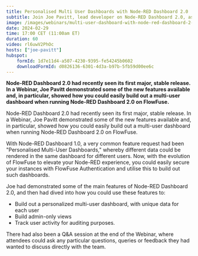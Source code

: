 ```yaml
---
title: Personalised Multi User Dashboards with Node-RED Dashboard 2.0
subtitle: Join Joe Pavitt, lead developer on Node-RED Dashboard 2.0, as he discusses the new Personalised Multi User Dashboards feature, and how to get started with it.
image: /images/webinars/multi-user-dashboard-with-node-red-dashboard-2-0-webinar-2024-february.jpg
date: 2024-02-29
time: 17:00 CET (11:00am ET) 
duration: 60
video: rl6uwV2PhOc
hosts: ["joe-pavitt"]
hubspot:
    formId: 1d7e11d4-a507-4230-9395-fe54245b0602
    downloadFormId: d0826136-6301-4d3a-b97b-5fb59d00ee6c
---
```


**Node-RED Dashboard 2.0 had recently seen its first major, stable release. In a Webinar, Joe Pavitt demonstrated some of the new features available and, in particular, showed how you could easily build out a multi-user dashboard when running Node-RED Dashboard 2.0 on FlowFuse.**

<!--more-->

Node-RED Dashboard 2.0 had recently seen its first major, stable release. In a Webinar, Joe Pavitt demonstrated some of the new features available and, in particular, showed how you could easily build out a multi-user dashboard when running Node-RED Dashboard 2.0 on FlowFuse.

With Node-RED Dashboard 1.0, a very common feature request had been "Personalised Multi-User Dashboards," whereby different data could be rendered in the same dashboard for different users. Now, with the evolution of FlowFuse to elevate your Node-RED experience, you could easily secure your instances with FlowFuse Authentication and utilise this to build out such dashboards.

Joe had demonstrated some of the main features of Node-RED Dashboard 2.0, and then had dived into how you could use these features to:

- Build out a personalized multi-user dashboard, with unique data for each user
- Build admin-only views
- Track user activity for auditing purposes.

There had also been a Q&A session at the end of the Webinar, where attendees could ask any particular questions, queries or feedback they had wanted to discuss directly with the team.


